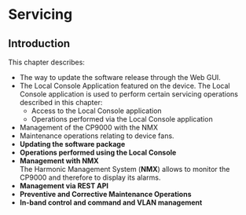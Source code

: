 # Servicing

## Introduction <a href="#section_ovr_qmt_45b-.section" id="section_ovr_qmt_45b-.section"></a>

This chapter describes:

* The way to update the software release through the Web GUI.
* The Local Console Application featured on the device. The Local Console application is used to perform certain servicing operations described in this chapter:
  * Access to the Local Console application
  * Operations performed via the Local Console application
* Management of the CP9000 with the NMX
* Maintenance operations relating to device fans.
* **Updating the software package**
* **Operations performed using the Local Console**
* **Management with NMX**\
  The Harmonic Management System (**NMX**) allows to monitor the CP9000 and therefore to display its alarms.
* **Management via REST API**
* **Preventive and Corrective Maintenance Operations**
* **In-band control and command and VLAN management**
